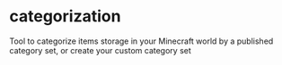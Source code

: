 # categorization
Tool to categorize items storage in your Minecraft world by a published category set, or create your custom category set
